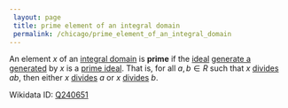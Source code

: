 ```yaml
---
 layout: page
 title: prime element of an integral domain
 permalink: /chicago/prime_element_of_an_integral_domain
---
```

An element $x$ of an [integral domain](https://mathgloss.github.io/MathGloss/chicago/integral_domain) is **prime** if the [ideal](https://mathgloss.github.io/MathGloss/chicago/ring_ideal) [generate a generated](https://mathgloss.github.io/MathGloss/chicago/generate_a_###########generated) by $x$ is a [prime ideal](https://mathgloss.github.io/MathGloss/chicago/prime_ideal). That is, for all $a,b \in R$ such that $x$ [divides](https://mathgloss.github.io/MathGloss/chicago/division_in_a_ring) $ab$, then either $x$ [divides](https://mathgloss.github.io/MathGloss/chicago/###################divides) $a$ or $x$ [divides](https://mathgloss.github.io/MathGloss/chicago/###################divides) $b$.

Wikidata ID: [Q240651](https://www.wikidata.org/wiki/Q240651)